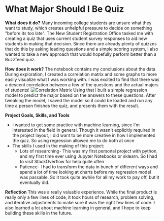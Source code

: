 # What Major Should I Be Quiz

**What does it do?**
Many incoming college students are unsure what they want to study, which creates unhelpful pressure to decide on something "before its too late". The New Student Registration Office tasked me with creating a quiz that uses current student survey responses to aid new students in making that decision. Since there are already plenty of quizzes that do this by asking leading questions and a simple scoring system, I also wanted to take a new approach that would hopefully perform better than a Buzzfeed quiz.

**How does it work?**
The notebook contains my conclusions about the data. During exploration, I created a correlation matrix and some graphs to more easily visualize what I was working with. I was excited to find that there was a descent correlation between a few of the questions and the actual majors of students! 
![Correlation Matrix](img/correlaiton.png)
Using that I built a simple regression model to predict the major based on the answers to these questions. After tweaking the model, I saved the model so it could be loaded and run any time a person finishes the quiz, and presents them with the result.

**Project Goals, Skills, and Tools**
* I wanted to get some practice with machine learning, since I'm interested in the field in general. Though it wasn't explicitly required in the project layout, I did want to be more creative in how I implemented the quiz. So using regression allowed me to do both at once
* The skills I used in the making of this project:
    * Lots of researching- This was my first personal project with python, and my first time ever using Jupyter Notebooks or sklearn. So I had to visit StackOverflow for help quite often
    * Patience- I had to transform the data in bunch of different ways and spend a lot of time looking at charts before my regression model was passable. So it took quite awhile for all my work to pay off, but it eventually did.


**Reflection**
This was a really valuable experience. While the final product is really only a few lines of code, it took hours of research, problem solving, and iterative adjustments to make sure it was the right few lines of code. I also learned a lot about machine learning in general, and I hope to keep building these skills in the future.
